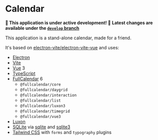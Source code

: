 # Calendar

**🚧 This application is under active development! 🚧**
**Latest changes are available under the [`develop` branch](https://github.com/rinodrummer/electron-calendar/tree/develop)**

This application is a stand-alone calendar, made for a friend.

It's based on [electron-vite/electron-vite-vue][template] and uses:

- [Electron]
- [Vite]
- [Vue] 3
- [TypeScript]
- [FullCalendar] 6
    - `@fullcalendar/core`
    - `@fullcalendar/daygrid`
    - `@fullcalendar/interaction`
    - `@fullcalendar/list`
    - `@fullcalendar/luxon3`
    - `@fullcalendar/timegrid`
    - `@fullcalendar/vue3`
- [Luxon]
- [SQLite] via [sqlite][node-sqlite] and [sqlite3][node-sqlite3]
- [Tailwind CSS][Tailwind] with `forms` and `typography` plugins

[template]: https://github.com/electron-vite/electron-vite-vue
[TypeScript]: https://www.typescriptlang.org/
[Electron]: https://www.electronjs.org/
[Vite]: https://vitejs.dev/
[Vue]: https://vuejs.org/
[FullCalendar]: https://fullcalendar.io/
[Luxon]: https://moment.github.io/luxon/
[SQLite]: https://www.sqlite.org/
[node-sqlite]: https://www.npmjs.com/package/sqlite
[node-sqlite3]: https://www.npmjs.com/package/sqlite3
[Tailwind]: https://tailwindcss.com/
